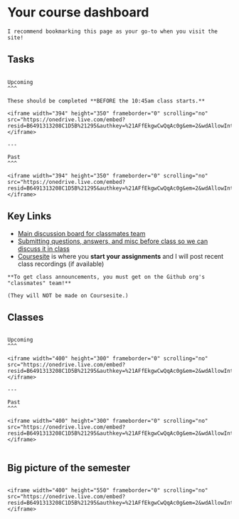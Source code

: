 # Your course dashboard

```{tip}
I recommend bookmarking this page as your go-to when you visit the site!
```

## Tasks

````{panels}

Upcoming 
^^^

These should be completed **BEFORE the 10:45am class starts.** 

<iframe width="394" height="350" frameborder="0" scrolling="no" src="https://onedrive.live.com/embed?resid=B6491313208C1D5B%21295&authkey=%21AFfEkgwCwQqAc0g&em=2&wdAllowInteractivity=False&AllowTyping=True&Item='Tasks'!F1%3AH100&wdHideGridlines=True&wdInConfigurator=True"></iframe>

---

Past 
^^^

<iframe width="394" height="350" frameborder="0" scrolling="no" src="https://onedrive.live.com/embed?resid=B6491313208C1D5B%21295&authkey=%21AFfEkgwCwQqAc0g&em=2&wdAllowInteractivity=False&AllowTyping=True&Item='Past%20Tasks'!F1%3AH100&wdHideGridlines=True&wdInConfigurator=True"></iframe>

````

## Key Links

- [Main discussion board for classmates team](https://github.com/orgs/LeDataSciFi/teams/classmates)
- [Submitting questions, answers, and misc before class so we can discuss it in class](https://forms.gle/jB6ok11k5Ehid7ap6)
- [Coursesite](https://coursesite.lehigh.edu/course/view.php?id=193947) is where you **start your assignments** and I will post recent class recordings (if available) 
        
```{warning}    
**To get class announcements, you must get on the Github org's "classmates" team!**

(They will NOT be made on Coursesite.)

```

## Classes

````{panels}

Upcoming 
^^^

<iframe width="400" height="300" frameborder="0" scrolling="no" src="https://onedrive.live.com/embed?resid=B6491313208C1D5B%21295&authkey=%21AFfEkgwCwQqAc0g&em=2&wdAllowInteractivity=False&AllowTyping=True&Item='HighLevel'!A1%3AH100&wdHideGridlines=True&wdInConfigurator=True"></iframe>

---

Past 
^^^

<iframe width="400" height="300" frameborder="0" scrolling="no" src="https://onedrive.live.com/embed?resid=B6491313208C1D5B%21295&authkey=%21AFfEkgwCwQqAc0g&em=2&wdAllowInteractivity=False&AllowTyping=True&Item='Past%20HighLevel'!A1%3AH300&wdHideGridlines=True&wdDownloadButton=True"></iframe>


````

## Big picture of the semester

````{panels}

<iframe width="400" height="550" frameborder="0" scrolling="no" src="https://onedrive.live.com/embed?resid=B6491313208C1D5B%21295&authkey=%21AFfEkgwCwQqAc0g&em=2&wdAllowInteractivity=False&AllowTyping=True&Item='Headers'!E1%3AE100&wdHideGridlines=True&wdInConfigurator=True"></iframe>

````



